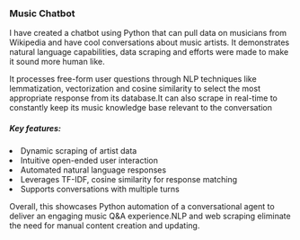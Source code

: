 ### Music Chatbot

I have created a chatbot using Python that can pull data on musicians from Wikipedia and have cool conversations about music artists. It demonstrates natural language capabilities, data scraping and efforts were made to make it sound more human like.

It processes free-form user questions through NLP techniques like lemmatization, vectorization and cosine similarity to select the most appropriate response from its database.It can also scrape in real-time to constantly keep its music knowledge base relevant to the conversation 


##### Key features:

<li> Dynamic scraping of artist data
<li> Intuitive open-ended user interaction
<li> Automated natural language responses
<li> Leverages TF-IDF, cosine similarity for response matching
<li> Supports conversations with multiple turns


Overall, this showcases Python automation of a conversational agent to deliver an engaging music Q&A experience.NLP and web scraping eliminate the need for manual content creation and updating.

